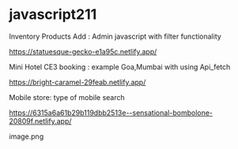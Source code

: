 # javascript211

Inventory Products Add : Admin javascript with filter functionality

 https://statuesque-gecko-e1a95c.netlify.app/

Mini Hotel CE3 booking : example Goa,Mumbai with using Api_fetch 

https://bright-caramel-29feab.netlify.app/

Mobile store: type of mobile search

https://6315a6a61b29b119dbb2513e--sensational-bombolone-20809f.netlify.app/

image.png